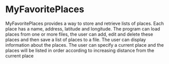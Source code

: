 # MyFavoritePlaces
MyFavoritePlaces provides a way to store and retrieve lists of places. Each place has a name, address, latitude and longitude. The program can load places from one or more files, the user can add, edit and delete these  places and then save a list of places to a file. The user can display information about the places. The user can specify a current place and the places will be listed in order according to increasing distance from the current place
